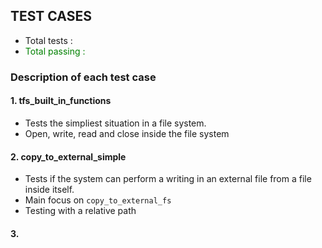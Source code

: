 ## TEST CASES

- Total tests : 
- <span style="color: green">Total passing : </span> 

### Description of each test case

#### 1. tfs_built_in_functions
- Tests the simpliest situation in a file system.
- Open, write, read and close inside the file system

#### 2. copy_to_external_simple
- Tests if the system can perform a writing in an external file from a file inside itself. 
- Main focus on `copy_to_external_fs`
- Testing with a relative path 

#### 3. 


